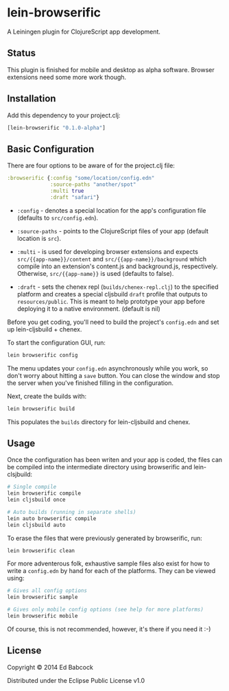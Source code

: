 # lein-browserific

A Leiningen plugin for ClojureScript app development.

## Status

This plugin is finished for mobile and desktop as alpha
software. Browser extensions need some more work though.

## Installation

Add this dependency to your project.clj:
```clj
[lein-browserific "0.1.0-alpha"]
```

## Basic Configuration

There are four options to be aware of for the project.clj file:

```clj
:browserific {:config "some/location/config.edn"
              :source-paths "another/spot"
              :multi true
              :draft "safari"}
```

- `:config` - 
  denotes a special location for the app's configuration
  file (defaults to `src/config.edn`).
  
- `:source-paths` - 
  points to the ClojureScript files of your app (default location is
  `src`).
  
- `:multi` - 
  is used for developing browser extensions and expects
  `src/{{app-name}}/content` and `src/{{app-name}}/background` which
  compile into an extension's content.js and background.js,
  respectively. Otherwise, `src/{{app-name}}` is used (defaults to
  false). 

- `:draft` -
  sets the chenex repl (`builds/chenex-repl.clj`) to the specified
  platform and creates a special cljsbuild `draft` profile that outputs
  to `resources/public`. This is meant to help prototype your app before
  deploying it to a native environment. (default is nil) 
  

Before you get coding, you'll need to build the project's `config.edn`
and set up lein-cljsbuild + chenex.

To start the configuration GUI, run:

```sh
lein browserific config 
```

The menu updates your `config.edn` asynchronously while you work, so
don't worry about hitting a `save` button. You can close the window and
stop the server when you've finished filling in the configuration. 

Next, create the builds with:

```sh
lein browserific build
```

This populates the `builds` directory for lein-cljsbuild and chenex.

## Usage

Once the configuration has been writen and your app is coded, the files
can be compiled into the intermediate directory using browserific and
lein-clsjbuild:

```sh
# Single compile
lein browserific compile
lein cljsbuild once

# Auto builds (running in separate shells)
lein auto browserific compile
lein cljsbuild auto
```

To erase the files that were previously generated by browserific, run:

```sh
lein browserific clean
```

For more adventerous folk, exhaustive sample files also exist for how to
write a `config.edn` by hand for each of the platforms. They can be
viewed using:  

```sh
# Gives all config options
lein browserific sample

# Gives only mobile config options (see help for more platforms)
lein browserific mobile
```
Of course, this is not recommended, however, it's there if you need it :-)


## License

Copyright © 2014 Ed Babcock

Distributed under the Eclipse Public License v1.0
